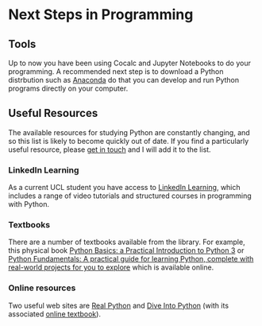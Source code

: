 # Next Steps in Programming

## Tools

Up to now you have been using Cocalc and Jupyter Notebooks to do your programming. A recommended next step is to download a Python distrbution such as [Anaconda](https://www.anaconda.com/download) do that you can develop and run Python programs directly on your computer.

## Useful Resources

The available resources for studying Python are constantly changing, and so this list is likely to become quickly out of date. If you find a particularly useful resource, please [get in touch](mailto:p.bratby@ucl.ac.uk) and I will add it to the list.

### LinkedIn Learning

As a current UCL student you have access to [LinkedIn Learning](https://www.ucl.ac.uk/isd/linkedin-learning), which includes a range of video tutorials and structured courses in programming with Python.

### Textbooks

There are a number of textbooks available from the library. For example, this physical book [Python Basics: a Practical Introduction to Python 3](https://ucl.primo.exlibrisgroup.com/permalink/44UCL_INST/155jbua/alma9932054773404761) or [Python Fundamentals: A practical guide for learning Python, complete with real-world projects for you to explore](https://ucl.primo.exlibrisgroup.com/permalink/44UCL_INST/18kagqf/cdi_askewsholts_vlebooks_9781789809947) which is available online.


### Online resources

Two useful web sites are [Real Python](https://realpython.com/) and [Dive Into Python](https://diveintopython.org/) (with its associated [online textbook](https://book.diveintopython.org/)).


